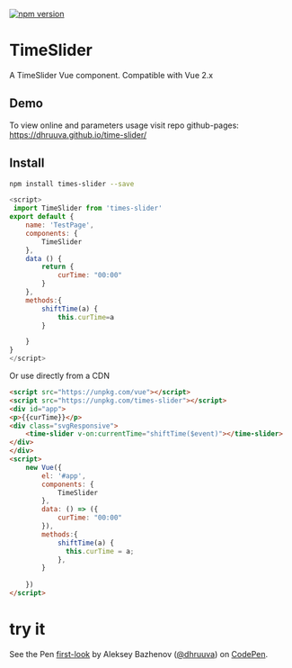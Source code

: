 [![npm version](https://badge.fury.io/js/times-slider.svg)](https://badge.fury.io/js/times-slider)

# TimeSlider
A TimeSlider Vue component. Compatible with Vue 2.x
## Demo

To view online and parameters usage visit repo github-pages:
https://dhruuva.github.io/time-slider/
## Install
``` bash
npm install times-slider --save
```

``` javascript
<script>
 import TimeSlider from 'times-slider'
export default {
	name: 'TestPage',
	components: {
		TimeSlider
	},
	data () {
		return {
			curTime: "00:00"
		}
	},
	methods:{
		shiftTime(a) {
			this.curTime=a
		}

	}
}
</script>
```
Or use directly from a CDN
``` html
<script src="https://unpkg.com/vue"></script>
<script src="https://unpkg.com/times-slider"></script>
<div id="app">
<p>{{curTime}}</p>
<div class="svgResponsive">
	<time-slider v-on:currentTime="shiftTime($event)"></time-slider>
</div>
</div>
<script>
	new Vue({
		el: '#app',
		components: {
		  	TimeSlider
		},
		data: () => ({
			curTime: "00:00"
		}),
		methods:{
		  	shiftTime(a) {
		      this.curTime = a;
		    },
		}
		
	})
</script>

```
# try it
See the Pen [first-look](https://codepen.io/dhruuva/pen/YzWMYWJ) by Aleksey Bazhenov
  ([@dhruuva](https://codepen.io/dhruuva)) on [CodePen](https://codepen.io).

